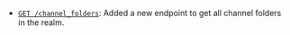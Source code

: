 * [`GET /channel_folders`](/api/get-channel-folders): Added a new endpoint
  to get all channel folders in the realm.
